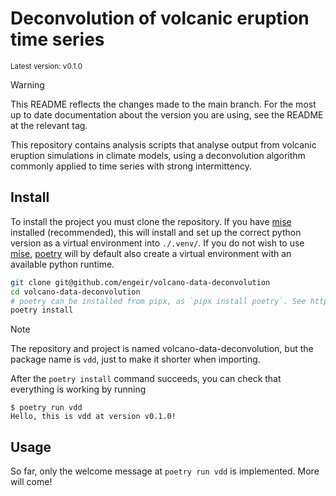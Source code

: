 # Deconvolution of volcanic eruption time series

<sup>Latest version: v0.1.0</sup> <!-- x-release-please-version -->

> [!WARNING]
>
> This README reflects the changes made to the main branch. For the most up to date
> documentation about the version you are using, see the README at the relevant tag.

This repository contains analysis scripts that analyse output from volcanic eruption
simulations in climate models, using a deconvolution algorithm commonly applied to time
series with strong intermittency.

## Install

To install the project you must clone the repository. If you have [mise] installed
(recommended), this will install and set up the correct python version as a virtual
environment into `./.venv/`. If you do not wish to use [mise], [poetry] will by default
also create a virtual environment with an available python runtime.

```bash
git clone git@github.com/engeir/volcano-data-deconvolution
cd volcano-data-deconvolution
# poetry can be installed from pipx, as `pipx install poetry`. See https://python-poetry.org/docs/#installation
poetry install
```

> [!NOTE]
>
> The repository and project is named volcano-data-deconvolution, but the package name
> is `vdd`, just to make it shorter when importing.

After the `poetry install` command succeeds, you can check that everything is working by
running

<!-- x-release-please-start-version -->

```console
$ poetry run vdd
Hello, this is vdd at version v0.1.0!
```

<!-- x-release-please-end -->

## Usage

So far, only the welcome message at `poetry run vdd` is implemented. More will come!

[poetry]: https://python-poetry.org
[mise]: https://mise.jdx.dev/
